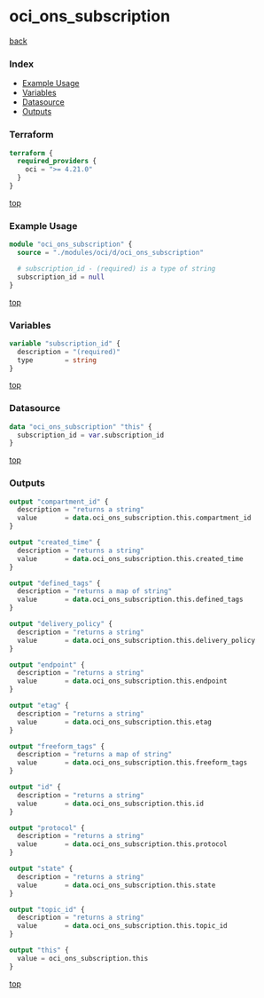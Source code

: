 # oci_ons_subscription

[back](../oci.md)

### Index

- [Example Usage](#example-usage)
- [Variables](#variables)
- [Datasource](#datasource)
- [Outputs](#outputs)

### Terraform

```terraform
terraform {
  required_providers {
    oci = ">= 4.21.0"
  }
}
```

[top](#index)

### Example Usage

```terraform
module "oci_ons_subscription" {
  source = "./modules/oci/d/oci_ons_subscription"

  # subscription_id - (required) is a type of string
  subscription_id = null
}
```

[top](#index)

### Variables

```terraform
variable "subscription_id" {
  description = "(required)"
  type        = string
}
```

[top](#index)

### Datasource

```terraform
data "oci_ons_subscription" "this" {
  subscription_id = var.subscription_id
}
```

[top](#index)

### Outputs

```terraform
output "compartment_id" {
  description = "returns a string"
  value       = data.oci_ons_subscription.this.compartment_id
}

output "created_time" {
  description = "returns a string"
  value       = data.oci_ons_subscription.this.created_time
}

output "defined_tags" {
  description = "returns a map of string"
  value       = data.oci_ons_subscription.this.defined_tags
}

output "delivery_policy" {
  description = "returns a string"
  value       = data.oci_ons_subscription.this.delivery_policy
}

output "endpoint" {
  description = "returns a string"
  value       = data.oci_ons_subscription.this.endpoint
}

output "etag" {
  description = "returns a string"
  value       = data.oci_ons_subscription.this.etag
}

output "freeform_tags" {
  description = "returns a map of string"
  value       = data.oci_ons_subscription.this.freeform_tags
}

output "id" {
  description = "returns a string"
  value       = data.oci_ons_subscription.this.id
}

output "protocol" {
  description = "returns a string"
  value       = data.oci_ons_subscription.this.protocol
}

output "state" {
  description = "returns a string"
  value       = data.oci_ons_subscription.this.state
}

output "topic_id" {
  description = "returns a string"
  value       = data.oci_ons_subscription.this.topic_id
}

output "this" {
  value = oci_ons_subscription.this
}
```

[top](#index)